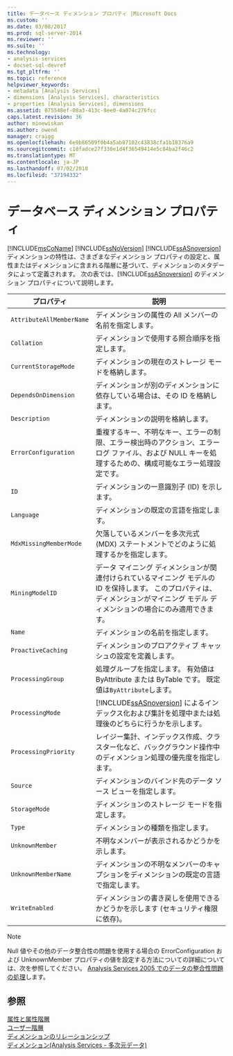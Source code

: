 ```yaml
---
title: データベース ディメンション プロパティ |Microsoft Docs
ms.custom: ''
ms.date: 03/08/2017
ms.prod: sql-server-2014
ms.reviewer: ''
ms.suite: ''
ms.technology:
- analysis-services
- docset-sql-devref
ms.tgt_pltfrm: ''
ms.topic: reference
helpviewer_keywords:
- metadata [Analysis Services]
- dimensions [Analysis Services], characteristics
- properties [Analysis Services], dimensions
ms.assetid: 075548ef-08a3-413c-8ee0-4a074c276fcc
caps.latest.revision: 36
author: minewiskan
ms.author: owend
manager: craigg
ms.openlocfilehash: 6e9b86509f0b4a5ab87102c43838cfa1b18376a9
ms.sourcegitcommit: c18fadce27f330e1d4f36549414e5c84ba2f46c2
ms.translationtype: MT
ms.contentlocale: ja-JP
ms.lasthandoff: 07/02/2018
ms.locfileid: "37194332"
---
```

# <a name="database-dimension-properties"></a>データベース ディメンション プロパティ
  [!INCLUDE[msCoName](../../includes/msconame-md.md)] [!INCLUDE[ssNoVersion](../../includes/ssnoversion-md.md)] [!INCLUDE[ssASnoversion](../../includes/ssasnoversion-md.md)]ディメンションの特性は、さまざまなディメンション プロパティの設定と、属性またはディメンションに含まれる階層に基づいて、ディメンションのメタデータによって定義されます。 次の表では、[!INCLUDE[ssASnoversion](../../includes/ssasnoversion-md.md)] のディメンション プロパティについて説明します。  
  
|プロパティ|説明|  
|--------------|-----------------|  
|`AttributeAllMemberName`|ディメンションの属性の All メンバーの名前を指定します。|  
|`Collation`|ディメンションで使用する照合順序を指定します。|  
|`CurrentStorageMode`|ディメンションの現在のストレージ モードを格納します。|  
|`DependsOnDimension`|ディメンションが別のディメンションに依存している場合は、その ID を格納します。|  
|`Description`|ディメンションの説明を格納します。|  
|`ErrorConfiguration`|重複するキー、不明なキー、エラーの制限、エラー検出時のアクション、エラー ログ ファイル、および NULL キーを処理するための、構成可能なエラー処理設定です。|  
|`ID`|ディメンションの一意識別子 (ID) を示します。|  
|`Language`|ディメンションの既定の言語を指定します。|  
|`MdxMissingMemberMode`|欠落しているメンバーを多次元式 (MDX) ステートメントでどのように処理するかを指定します。|  
|`MiningModelID`|データ マイニング ディメンションが関連付けられているマイニング モデルの ID を保持します。 このプロパティは、ディメンションがマイニング モデル ディメンションの場合にのみ適用できます。|  
|`Name`|ディメンションの名前を指定します。|  
|`ProactiveCaching`|ディメンションのプロアクティブ キャッシュの設定を定義します。|  
|`ProcessingGroup`|処理グループを指定します。 有効値は ByAttribute または ByTable です。 既定値は`ByAttribute`します。|  
|`ProcessingMode`|[!INCLUDE[ssASnoversion](../../includes/ssasnoversion-md.md)] によるインデックス化および集計を処理中または処理後のどちらに行うかを示します。|  
|`ProcessingPriority`|レイジー集計、インデックス作成、クラスター化など、バックグラウンド操作中のディメンション処理の優先度を指定します。|  
|`Source`|ディメンションのバインド先のデータ ソース ビューを指定します。|  
|`StorageMode`|ディメンションのストレージ モードを指定します。|  
|`Type`|ディメンションの種類を指定します。|  
|`UnknownMember`|不明なメンバーが表示されるかどうかを示します。|  
|`UnknownMemberName`|ディメンションの不明なメンバーのキャプションをディメンションの既定の言語で指定します。|  
|`WriteEnabled`|ディメンションの書き戻しを使用できるかどうかを示します (セキュリティ権限に依存)。|  
  
> [!NOTE]  
>  Null 値やその他のデータ整合性の問題を使用する場合の ErrorConfiguration および UnknownMember プロパティの値を設定する方法についての詳細については、次を参照してください。 [Analysis Services 2005 でのデータの整合性問題の処理](http://go.microsoft.com/fwlink/?LinkId=81891)します。  
  
## <a name="see-also"></a>参照  
 [属性と属性階層](attributes-and-attribute-hierarchies.md)   
 [ユーザー階層](user-hierarchies.md)   
 [ディメンションのリレーションシップ](../multidimensional-models-olap-logical-cube-objects/dimension-relationships.md)   
 [ディメンション&#40;Analysis Services - 多次元データ&#41;](dimensions-analysis-services-multidimensional-data.md)  
  
  
